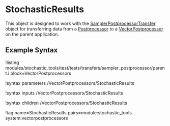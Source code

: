 # StochasticResults

This object is designed to work with the [SamplerPostprocessorTransfer](/SamplerPostprocessorTransfer.md) object for
transferring data from a [Postprocessor](/Postprocessors/index.md) to a
[VectorPostprocessor](/VectorPostprocessors/index.md) on the parent application.

## Example Syntax

!listing modules/stochastic_tools/test/tests/transfers/sampler_postprocessor/parent.i block=VectorPostprocessors

!syntax parameters /VectorPostprocessors/StochasticResults

!syntax inputs /VectorPostprocessors/StochasticResults

!syntax children /VectorPostprocessors/StochasticResults

!tag name=StochasticResults pairs=module:stochastic_tools system:vectorpostprocessors
